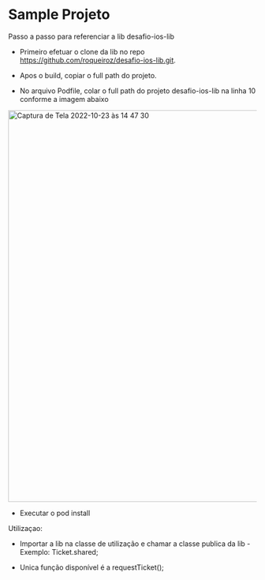 # Sample Projeto 

Passo a passo para referenciar a lib desafio-ios-lib

- Primeiro efetuar o clone da lib no repo https://github.com/roqueiroz/desafio-ios-lib.git.

- Apos o build, copiar o full path do projeto. 

- No arquivo Podfile, colar o full path do projeto desafio-ios-lib na linha 10 conforme a imagem abaixo

<img width="793" alt="Captura de Tela 2022-10-23 às 14 47 30" src="https://user-images.githubusercontent.com/5687225/197407656-30968b4b-fbcf-4200-82f1-c3b168daeb29.png">

- Executar o pod install


Utilizaçao: 

- Importar a lib na classe de utilização e chamar a classe publica da lib - Exemplo: Ticket.shared;

- Unica função disponível é a requestTicket();


